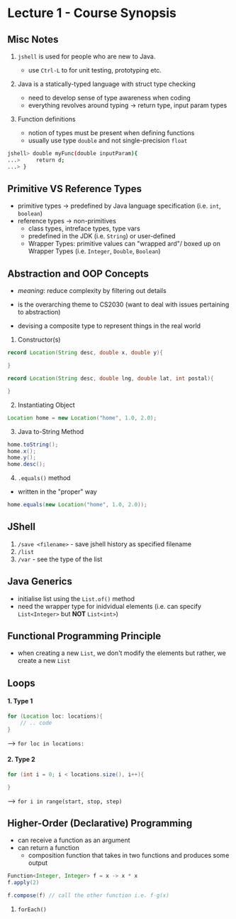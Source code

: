 # Lecture 1 - Course Synopsis

## Misc Notes
1. `jshell` is used for people who are new to Java.
    - use `Ctrl-L` to for unit testing, prototyping etc.

2. Java is a statically-typed language with struct type checking
    - need to develop sense of type awareness when coding
    - everything revolves around typing -> return type, input param types

3. Function definitions
    - notion of types must be present when defining functions
    - usually use type `double` and not single-precision `float`

```bash
jshell> double myFunc(double inputParam){
...>     return d;
...> }
```

## Primitive VS Reference Types
- primitive types -> predefined by Java language specification (i.e. `int`, `boolean`)
- reference types -> non-primitives
    - class types, intreface types, type vars
    - predefined in the JDK (i.e. `String`) or user-defined
    - Wrapper Types: primitive values can "wrapped ard"/ boxed up on Wrapper Types (i.e. `Integer`, `Double`, `Boolean`)

## Abstraction and OOP Concepts
- *meaning*: reduce complexity by filtering out details
- is the overarching theme to CS2030 (want to deal with issues pertaining to abstraction)

- devising a composite type to represent things in the real world

1. Constructor(s)
```java
record Location(String desc, double x, double y){

}

record Location(String desc, double lng, double lat, int postal){

}
```

2. Instantiating Object
```java
Location home = new Location("home", 1.0, 2.0);
```

3. Java to-String Method
```java
home.toString();
home.x();
home.y();
home.desc();
```

4. `.equals()` method
- written in the "proper" way
```java
home.equals(new Location("home", 1.0, 2.0));
```

## JShell
1. `/save <filename>` - save jshell history as specified filename
2. `/list`
3. `/var` - see the type of the list

## Java Generics
- initialise list using the `List.of()` method
- need the wrapper type for inidvidual elements (i.e. can specify `List<Integer>` but **NOT** `List<int>`)

## Functional Programming Principle
- when creating a new `List`, we don't modify the elements but rather, we create a new `List`

## Loops
#### 1. Type 1
```java
for (Location loc: locations){
    // .. code
}
```
--> `for loc in locations:`

#### 2. Type 2
```java
for (int i = 0; i < locations.size(), i++){

}
```
--> `for i in range(start, stop, step)`


## Higher-Order (Declarative) Programming
- can receive a function as an argument
- can return a function
    - composition function that takes in two functions and produces some output

```java
Function<Integer, Integer> f = x -> x * x
f.apply(2)

f.compose(f) // call the other function i.e. f⋅g(x)
```

1. `forEach()`